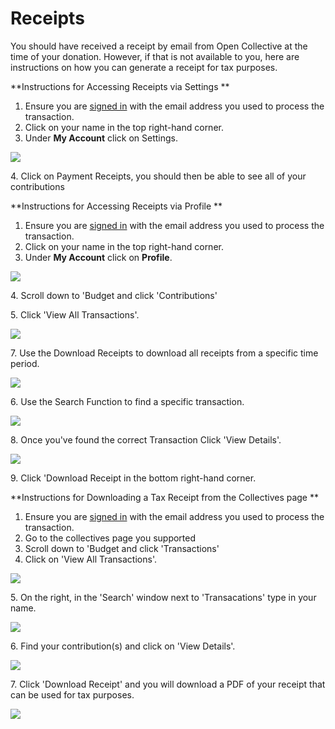 # Receipts

You should have received a receipt by email from Open Collective at the time of your donation. However, if that is not available to you, here are instructions on how you can generate a receipt for tax purposes.

**Instructions for Accessing Receipts via Settings **

1. Ensure you are [signed in](https://opencollective.com/signin?next=%2F) with the email address you used to process the transaction.
2. Click on your name in the top right-hand corner. 
3. Under **My Account** click on Settings. 

![](../.gitbook/assets/financial_contributions_receipts_settings\_2021-06-17.png)

4\. Click on Payment Receipts, you should then be able to see all of your contributions 

**Instructions for Accessing Receipts via Profile **

1. Ensure you are [signed in](https://opencollective.com/signin?next=%2F) with the email address you used to process the transaction.
2. Click on your name in the top right-hand corner. 
3. Under **My Account** click on **Profile**. 

![](<../.gitbook/assets/financial_contributors_receipts_profile\_2021-06-22 (1) (1).png>)

4\.  Scroll down to 'Budget and click 'Contributions'

5\. Click 'View All Transactions'. 

![](../.gitbook/assets/financial_contributors_receipts_transactions\_2021-06-22.png)

7\. Use the Download Receipts to download all receipts from a specific time period.

![](<../.gitbook/assets/financial_contributors_receipts_download_receipts\_2021-06-22 (3) (3) (3).gif>)

6\. Use the Search Function to find a specific transaction.

![](<../.gitbook/assets/financial_contributiors_receipts_searc-h\_2021-06-22 (2).png>)

8\. Once you've found the correct Transaction Click 'View Details'. 

![](../.gitbook/assets/financial_contributors_receipts_show_details\_2021-06-22.gif)

9\. Click 'Download Receipt in the bottom right-hand corner. 

**Instructions for Downloading a Tax Receipt from the Collectives page  **

1. Ensure you are [signed in](https://opencollective.com/signin?next=%2F) with the email address you used to process the transaction.
2. Go to the collectives page you supported
3. Scroll down to 'Budget and click 'Transactions'
4. Click on 'View All Transactions'.

![](../.gitbook/assets/financial_contributors_receipts_viewtransactions\_2021-06-22.png)

5\. On the right, in the 'Search' window next to 'Transacations' type in your name.

![](../.gitbook/assets/financial_contributors_receipts_search\_2021-06-22.gif)

6\. Find your contribution(s) and click on 'View Details'. 

![](../.gitbook/assets/financialcontributors_receipts_viewdetails\_2021-06-22.gif)

7\. Click 'Download Receipt' and you will download a PDF of your receipt that can be used for tax purposes. 

![](../.gitbook/assets/financialcontributors_receipts_download\_2021-06-22.png)
